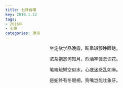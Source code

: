 ```yaml
---
title: 七律自嘲
key: 2016.1.12
tags: 
- 2016年 
- 七律
categories: 律诗
---
```


<p align="center">坐定欲学品晚霞，眩晕斑颤睁眼瞎。
</p>
<p align="center">浓茶抱怨何知月，烈酒牢骚怎识花。
</p>
<p align="center">笔端疏懒空似水，心底迷惑乱如麻。
</p>
<p align="center">是蛇终有冬眠相，狗嘴岂能吐象牙。
</p>
